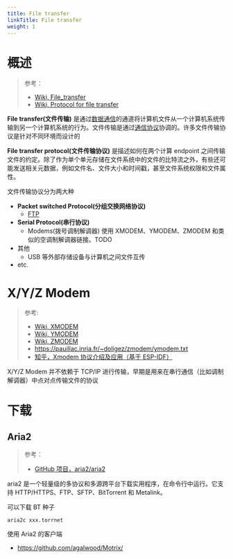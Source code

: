```yaml
---
title: File transfer
linkTitle: File transfer
weight: 1
---
```


# 概述

> 参考：
>
> - [Wiki, File_transfer](https://en.wikipedia.org/wiki/File_transfer)
> - [Wiki, Protocol for file transfer](https://en.wikipedia.org/wiki/Protocol_for_file_transfer)

**File transfer(文件传输)** 是通过[数据通信](/docs/4.数据通信/数据通信/数据通信.md)的通道将计算机文件从一个计算机系统传输到另一个计算机系统的行为。文件传输是通过[通信协议](/docs/4.数据通信/Protocol/通信协议.md)协调的。许多文件传输协议是针对不同环境而设计的

**File transfer protocol(文件传输协议)** 是描述如何在两个计算 endpoint 之间传输文件的约定。除了作为单个单元存储在文件系统中的文件的比特流之外，有些还可能发送相关元数据，例如文件名、文件大小和时间戳，甚至文件系统权限和文件属性。

文件传输协议分为两大种

- **Packet switched Protocol(分组交换网络协议)**
  - [FTP](/docs/4.数据通信/Protocol/FTP.md)
- **Serial Protocol(串行协议)**
  - Modems(拨号调制解调器) 使用 XMODEM、YMODEM、ZMODEM 和类似的空调制解调器链接。TODO
- 其他
  - USB 等外部存储设备与计算机之间文件互传
- etc.

# X/Y/Z Modem

> 参考:
>
> - [Wiki, XMODEM](https://en.wikipedia.org/wiki/XMODEM)
> - [Wiki, YMODEM](https://en.wikipedia.org/wiki/YMODEM)
> - [Wiki, ZMODEM](https://en.wikipedia.org/wiki/ZMODEM)
> - https://pauillac.inria.fr/~doligez/zmodem/ymodem.txt
> - [知乎，Xmodem 协议介绍及应用（基于 ESP-IDF）](https://zhuanlan.zhihu.com/p/349921713)

X/Y/Z Modem 并不依赖于 TCP/IP 进行传输，早期是用来在串行通信（比如调制解调器）中点对点传输文件的协议

# 下载

## Aria2

> 参考：
>
> - [GitHub 项目，aria2/aria2](https://github.com/aria2/aria2)

aria2 是一个轻量级的多协议和多源跨平台下载实用程序，在命令行中运行。它支持 HTTP/HTTPS、FTP、SFTP、BitTorrent 和 Metalink。

可以下载 BT 种子

`aria2c xxx.torrnet`

使用 Aria2 的客户端

- https://github.com/agalwood/Motrix/
